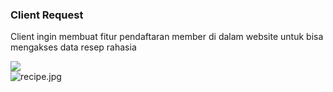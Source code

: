 <h3 class="font-extrabold">Client Request</h3>
<p class="text-sm">Client ingin membuat fitur pendaftaran member di dalam website untuk bisa mengakses data resep rahasia</p>

<div class="h-full overflow-y-auto m-4">
  <div class="flex flex-row space-x-5">
    <div class="flex-1">
      <img src="https://www.positronx.io/wp-content/uploads/2019/09/react-login-ui-6748-02.png" class="h-72" />
    </div>
    <div class="flex-1">
      <img title="recipe.jpg" src="https://cdn.dribbble.com/users/3632082/screenshots/6538181/recipe.jpg" class="h-72">
    </div>
  </div>
</div>

<!--
Time: 04:00

- Case study - dimulai dari permintaan client
-->
